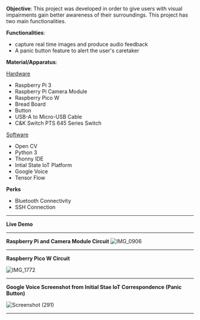 
**Objective**: This project was developed in order to give users with visual impairments gain better awareness of their surroundings. This project has two main functionalities. 

**Functionalities**:
- capture real time images and produce audio feedback
- A panic button feature to alert the user's caretaker

                 

**Material/Apparatus**:

<ins>Hardware</ins>
  - Raspberry Pi 3
  - Raspberry Pi Camera Module
  - Raspberry Pico W
  - Bread Board
  - Button
  - USB-A to Micro-USB Cable
  - C&K Switch PTS 645 Series Switch
    
<ins>Software</ins>

- Open CV
- Python 3
- Thonny IDE
- Intial State IoT Platform
- Google Voice
- Tensor Flow

**Perks**
- Bluetooth Connectivity
- SSH Connection

---------------------------------------------------
**Live Demo**



----------------------------------------------------------------------------
 **Raspberry Pi and Camera Module Circuit**
  ![IMG_0906](https://github.com/user-attachments/assets/9997e37b-d221-490f-9df2-d8bbf202554e)


-------------------------------------------------------------------------------
**Raspberry Pico W Circuit**

![IMG_1772](https://github.com/user-attachments/assets/73c709ba-fe1b-4c11-9d45-f0be3db99005)


------------------------------------------------------------------------------
**Google Voice Screenshot from Initial Stae IoT Correspondence (Panic Button)**


![Screenshot (291)](https://github.com/user-attachments/assets/9e7c19d1-a734-435a-900f-9c98806d681e)

---------------------------------------------------------------------------------



